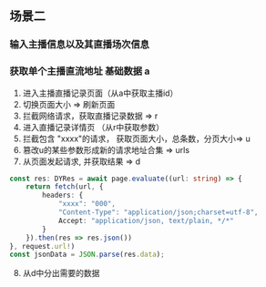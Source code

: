 ## 场景二

### 输入主播信息以及其直播场次信息

### 获取单个主播直流地址 基础数据 a
1. 进入主播直播记录页面（从a中获取主播id）
2. 切换页面大小 => 刷新页面
3. 拦截网络请求，获取直播记录数据  => r
4. 进入直播记录详情页 （从r中获取参数）
5. 拦截包含 "xxxx"的请求， 获取页面大小，总条数，分页大小=> u
6. 篡改u的某些参数形成新的请求地址合集 => urls
7. 从页面发起请求, 并获取结果 => d
```typescript
const res: DYRes = await page.evaluate((url: string) => {
    return fetch(url, {
        headers: {
            "xxxx": "000",
            "Content-Type": "application/json;charset=utf-8",
            Accept: "application/json, text/plain, */*"
        }
    }).then(res => res.json())
}, request.url!)
const jsonData = JSON.parse(res.data);

```
8. 从d中分出需要的数据
